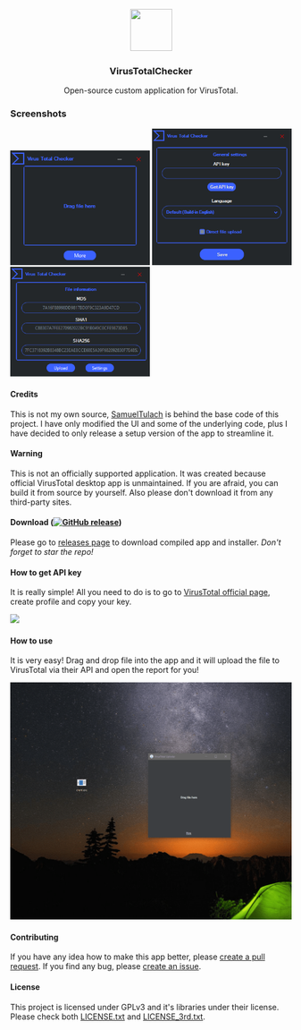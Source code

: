 <div><p align="center"><img src="https://github.com/JaredWestley/VirusTotalChecker/blob/main/VTuploader/uploader/icon.ico" width="75" height="75" /></p><h3 align="center">VirusTotalChecker</h3></div>
<p align="center">Open-source custom application for VirusTotal.</p>
<p align="center">
</p>

### Screenshots
<p float="left">
  <img alt="Home Page" src="asset/uploader_wQfP1saGtX.png" width="250"/>
  <img alt="Settings Page" src="asset/uploader_E9QHnJkGWD.png" width="250"/>
  <img alt="Upload Page" src="asset/uploader_s9U2rQu7AT.png" width="250"/>
</p>

#### Credits
This is not my own source, [SamuelTulach](https://github.com/SamuelTulach/VirusTotalUploader) is behind the base code of this project. I have only modified the UI and some of the underlying code, plus I have decided to only release a setup version of the app to streamline it.

#### Warning
This is not an officially supported application. It was created because official VirusTotal desktop app is unmaintained. If you are afraid, you can build it from source by yourself. Also please don't download it from any third-party sites.

#### Download (<a href="https://dotnet.microsoft.com/download/dotnet-framework/thank-you/net48-web-installer"><img alt="GitHub release" src="https://img.shields.io/badge/Requires-.NET%20Framework%204.8%20(or later)-blue"></a>)
Please go to [releases page](https://github.com/JaredWestley/VirusTotalChecker/releases) to download compiled app and installer. *Don't forget to star the repo!*

#### How to get API key
It is really simple! All you need to do is to go to [VirusTotal official page](https://www.virustotal.com/), create profile and copy your key.

<img src="asset/api.gif" />

#### How to use
It is very easy! Drag and drop file into the app and it will upload the file to VirusTotal via their API and open the report for you!

<img src="assets/2.gif" />

#### Contributing
If you have any idea how to make this app better, please [create a pull request](https://github.com/JaredWestley/VirusTotalChecker/compare). If you find any bug, please [create an issue](https://github.com/JaredWestley/VirusTotalChecker/issues/new).

#### License
This project is licensed under GPLv3 and it's libraries under their license. Please check both [LICENSE.txt](LICENSE.txt) and [LICENSE_3rd.txt](LICENSE_3rd.txt).

